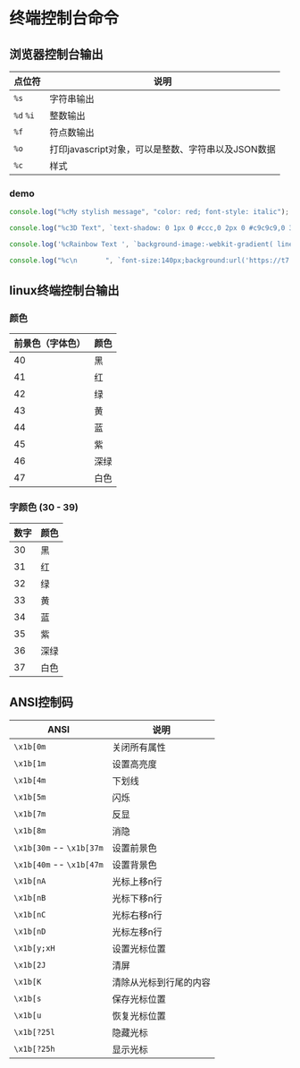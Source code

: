 # 终端控制台命令

## 浏览器控制台输出

| 点位符 | 说明 |
| ------ | ------- |
| `%s` | 字符串输出 |
| `%d` `%i` | 整数输出 |
| `%f` | 符点数输出 |
| `%o` | 打印javascript对象，可以是整数、字符串以及JSON数据 |
| `%c` | 样式 |

### demo

```js
console.log("%cMy stylish message", "color: red; font-style: italic");

console.log("%c3D Text", `text-shadow: 0 1px 0 #ccc,0 2px 0 #c9c9c9,0 3px 0 #bbb,0 4px 0 #b9b9b9,0 5px 0 #aaa,0 6px 1px rgba(0,0,0,.1),0 0 5px rgba(0,0,0,.1),0 1px 3px rgba(0,0,0,.3),0 3px 5px rgba(0,0,0,.2),0 5px 10px rgba(0,0,0,.25),0 10px 10px rgba(0,0,0,.2),0 20px 20px rgba(0,0,0,.15);font-size:5em`);

console.log('%cRainbow Text ', `background-image:-webkit-gradient( linear, left top, right top, color-stop(0, #f22),color-stop(0.15, #f2f), color-stop(0.3, #22f), color-stop(0.45, #2ff), color-stop(0.6, #2f2),color-stop(0.75, #2f2), color-stop(0.9, #ff2), color-stop(1, #f22) );color:transparent;-webkit-background-clip: text;font-size:5em;`);

console.log("%c\n       ", `font-size:140px;background:url('https://t7.baidu.com/it/u=3204887199,3790688592&fm=79&app=86&size=h300&n=0&g=4n&f=jpeg?sec=1597818881&t=d77b12d791104e06c7ddfc3e4b076399')no-repeat`);

```

## linux终端控制台输出

### 颜色

| 前景色（字体色） | 颜色 |
| ------- | ------ |
| 40 | 黑 |
| 41 | 红 |
| 42 | 绿 |
| 43 | 黄 |
| 44 | 蓝 |
| 45 | 紫 |
| 46 | 深绿 |
| 47 | 白色 |

### 字颜色 (30 - 39)

| 数字 | 颜色 |
| ------- | ------ |
| 30 | 黑 |
| 31 | 红 |
| 32 | 绿 |
| 33 | 黄 |
| 34 | 蓝 |
| 35 | 紫 |
| 36 | 深绿 |
| 37 | 白色 |

## ANSI控制码

| ANSI | 说明 |
| ------ | ------- |
| `\x1b[0m` | 关闭所有属性 |
| `\x1b[1m` | 设置高亮度 |
| `\x1b[4m` | 下划线 |
| `\x1b[5m` | 闪烁 |
| `\x1b[7m` | 反显 |
| `\x1b[8m` | 消隐 |
| `\x1b[30m` -- `\x1b[37m` | 设置前景色 |
| `\x1b[40m` -- `\x1b[47m` | 设置背景色 |
| `\x1b[nA` | 光标上移n行 |
| `\x1b[nB` | 光标下移n行 |
| `\x1b[nC` | 光标右移n行 |
| `\x1b[nD` | 光标左移n行 |
| `\x1b[y;xH` | 设置光标位置 |
| `\x1b[2J` | 清屏 |
| `\x1b[K` | 清除从光标到行尾的内容 |
| `\x1b[s` | 保存光标位置 |
| `\x1b[u` | 恢复光标位置 |
| `\x1b[?25l` | 隐藏光标 |
| `\x1b[?25h` | 显示光标 |
